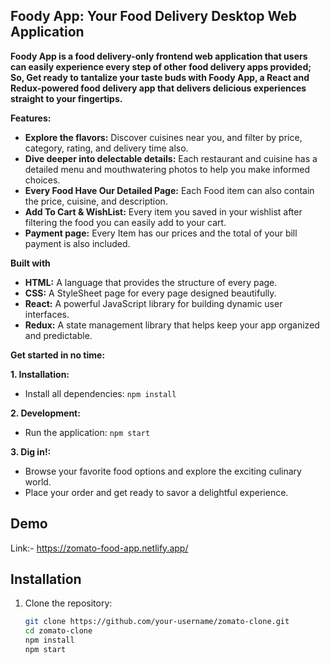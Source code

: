 ## Foody App: Your Food Delivery Desktop Web Application

**Foody App is a food delivery-only frontend web application that users can easily experience every step of other food delivery apps provided; So, Get ready to tantalize your taste buds with Foody App, a React and Redux-powered food delivery app that delivers delicious experiences straight to your fingertips.**

**Features:**

* **Explore the flavors:** Discover cuisines near you, and filter by price, category, rating, and delivery time also.
* **Dive deeper into delectable details:** Each restaurant and cuisine has a detailed menu and mouthwatering photos to help you make informed choices.
* **Every Food Have Our Detailed Page:** Each Food item can also contain the price, cuisine, and description.
* **Add To Cart & WishList:** Every item you saved in your wishlist after filtering the food you can easily add to your cart.
* **Payment page:** Every Item has our prices and the total of your bill payment is also included.


**Built with**
* **HTML:** A language that provides the structure of every page.
* **CSS:** A StyleSheet page for every page designed beautifully.
* **React:** A powerful JavaScript library for building dynamic user interfaces.
* **Redux:** A state management library that helps keep your app organized and predictable.


**Get started in no time:**

**1. Installation:**

* Install all dependencies: `npm install`

**2. Development:**

* Run the application: `npm start`

**3. Dig in!:**

* Browse your favorite food options and explore the exciting culinary world.
* Place your order and get ready to savor a delightful experience.
  
## Demo

Link:- https://zomato-food-app.netlify.app/

## Installation

1. Clone the repository:

   ```bash
   git clone https://github.com/your-username/zomato-clone.git
   cd zomato-clone
   npm install
   npm start
   ```
